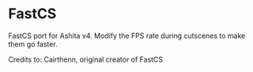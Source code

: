 # FastCS
FastCS port for Ashita v4. Modify the FPS rate during cutscenes to make them go faster.

Credits to: Cairthenn, original creator of FastCS
